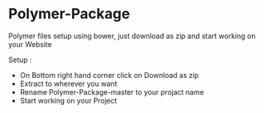 Polymer-Package
===============

Polymer files setup using bower, just download as zip and start working on your Website



Setup :

- On Bottom right hand corner click on Download as zip
- Extract to wherever you want
- Rename Polymer-Package-master to your projact name
- Start working on your Project
